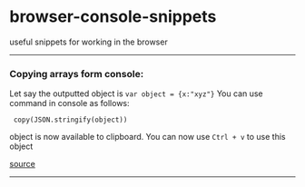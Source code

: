 # browser-console-snippets
useful snippets for working in the browser

-----------------

### Copying arrays form console: 

Let say the outputted object is `var object = {x:"xyz"}` You can use command in console as follows: 
```
 copy(JSON.stringify(object))
```
object is now available to clipboard. You can now use `Ctrl + v` to use this object

[source](http://stackoverflow.com/a/41032640)


-----------------
